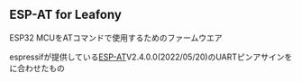## ESP-AT for Leafony
ESP32 MCUをATコマンドで使用するためのファームウエア

espressifが提供している[ESP-AT](https://github.com/espressif/esp-at)V2.4.0.0(2022/05/20)のUARTピンアサインをに合わせたもの 

